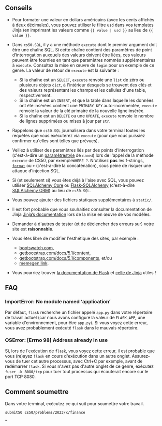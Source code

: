 ## Conseils

- Pour formater une valeur en dollars américains (avec les cents affichés à deux décimales), vous pouvez utiliser le filtre `usd` dans vos templates Jinja (en imprimant les valeurs comme `{{ value | usd }}` au lieu de `{{ value }}`.
- Dans `cs50.SQL`, il y a une méthode `execute` dont le premier argument doit être une chaîne SQL. Si cette chaîne contient des paramètres de point d'interrogation auxquels des valeurs doivent être liées, ces valeurs peuvent être fournies en tant que paramètres nommés supplémentaires à `execute`. Consultez la mise en œuvre de `login` pour un exemple de ce genre. La valeur de retour de `execute` est la suivante :

  - Si la chaîne est un `SELECT`, `execute` renvoie une `list` de zéro ou plusieurs objets `dict`, à l'intérieur desquels se trouvent des clés et des valeurs représentant les champs et les cellules d'une table, respectivement.
  - Si la chaîne est un `INSERT`, et que la table dans laquelle les données ont été insérées contient une `PRIMARY KEY` auto-incrémentée, `execute` renvoie la valeur de la clé primaire de la nouvelle ligne insérée.
  - Si la chaîne est un `DELETE` ou une `UPDATE`, `execute` renvoie le nombre de lignes supprimées ou mises à jour par `str`.

- Rappelons que `cs50.SQL` journalisera dans votre terminal toutes les requêtes que vous exécuterez via `execute` (pour que vous puissiez confirmer qu'elles sont telles que prévues).
- Veillez à utiliser des paramètres liés par des points d'interrogation (c'est-à-dire un [paramètrestyle](https://www.python.org/dev/peps/pep-0249/#paramstyle) de `named`) lors de l'appel de la méthode `execute` de CS50, par exemple`WHERE ?`. N'utilisez **pas** les f-strings, [`format`](https://docs.python.org/3.6/library/functions.html#format,) ou `+` (c'est-à-dire la concaténation), sous peine de risquer une attaque d'injection SQL.
- Si (et seulement si) vous êtes déjà à l'aise avec SQL, vous pouvez utiliser [SQLAlchemy Core](https://docs.sqlalchemy.org/en/latest/index.html) ou [Flask-SQLAlchemy](https://flask-sqlalchemy.pocoo.org/) (c'est-à-dire [SQLAlchemy ORM](https://docs.sqlalchemy.org/en/latest/index.html)) au lieu de `cs50.SQL`.
- Vous pouvez ajouter des fichiers statiques supplémentaires à `static/`.
- Il est fort probable que vous souhaitiez consulter la documentation de Jinja [Jinja’s documentation](https://jinja.palletsprojects.com/en/3.1.x/) lors de la mise en œuvre de vos modèles.
- Demander à d'autres de tester (et de déclencher des erreurs sur) votre site est **raisonnable**.
- Vous êtes libre de modifier l'esthétique des sites, par exemple :
  - [bootswatch.com](https://bootswatch.com/),
  - [getbootstrap.com/docs/5.1/content](https://getbootstrap.com/docs/5.1/content/),
  - [getbootstrap.com/docs/5.1/components](https://getbootstrap.com/docs/5.1/components/), et/ou
  - [memegen.link](https://memegen.link/).
- Vous pourriez trouver [la documentation de Flask](https://flask.palletsprojects.com/en/1.1.x/quickstart/) et [celle de Jinja](https://jinja.palletsprojects.com/en/2.11.x/templates/) utiles !

## FAQ

### ImportError: No module named ‘application’

Par défaut, `flask` recherche un fichier appelé `app.py` dans votre répertoire de travail actuel (car nous avons configuré la valeur de `FLASK_APP`, une variable d'environnement, pour être `app.py`). Si vous voyez cette erreur, vous avez probablement exécuté `flask` dans le mauvais répertoire.

### OSError: \[Errno 98\] Address already in use

Si, lors de l'exécution de `flask`, vous voyez cette erreur, il est probable que vous (re)ayez `flask` en cours d'exécution dans un autre onglet. Assurez-vous de tuer cet autre processus, avec Ctrl+C par exemple, avant de redémarrer `flask`. Si vous n'avez pas d'autre onglet de ce genre, exécutez `fuser -k 8080/tcp` pour tuer tout processus qui écouterait encore sur le port TCP 8080.

## Comment soumettre

Dans votre terminal, exécutez ce qui suit pour soumettre votre travail.

    submit50 cs50/problems/2023/x/finance
"